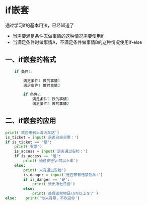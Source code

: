 # if嵌套

通过学习if的基本用法，已经知道了

- 当需要满足条件去做事情的这种情况需要使用if
- 当满足条件时做事情A，不满足条件做事情B的这种情况使用if-else

## 一、if嵌套的格式

```python
    if 条件1:

        满足条件1 做的事情1
        满足条件1 做的事情2

        if 条件2:
            满足条件2 做的事情1
            满足条件2 做的事情2
```

## 二、if嵌套的应用

```python 
print('欢迎来到上海火车站')
is_ticket = input('是否已经买票：')
if is_ticket == '是':    
    print('有票')    
    is_access = input('是否通过安检：')    
    if is_access == '是':        
        print('通过安检\n可以上车')    
    else:        
        print('米有通过安检')        
        is_danger = input('是否带有违禁物品:')        
        if is_danger == '是':            
            print('派出所七日游')        
        else:            
            print('处理违禁物品\n可以上车了')
else:    print('你米有票，不欢迎你')
```